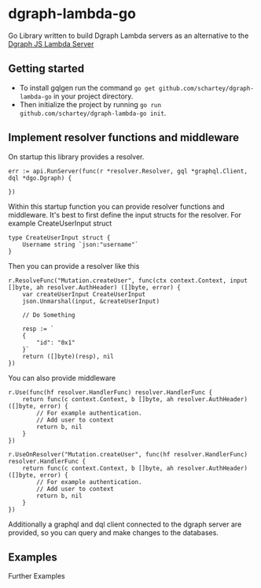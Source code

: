 # dgraph-lambda-go

Go Library written to build Dgraph Lambda servers as an alternative to the [Dgraph JS Lambda Server](https://github.com/dgraph-io/dgraph-lambda)

## Getting started

- To install gqlgen run the command ```go get github.com/schartey/dgraph-lambda-go``` in your project directory.
- Then initialize the project by running ```go run github.com/schartey/dgraph-lambda-go init```.

## Implement resolver functions and middleware

On startup this library provides a resolver. 
```
err := api.RunServer(func(r *resolver.Resolver, gql *graphql.Client, dql *dgo.Dgraph) {

})
```
Within this startup function you can provide resolver functions and middleware. It's best to first define the input structs for the resolver. For example CreateUserInput struct
```
type CreateUserInput struct {
	Username string `json:"username"`
}
```
Then you can provide a resolver like this
```
r.ResolveFunc("Mutation.createUser", func(ctx context.Context, input []byte, ah resolver.AuthHeader) ([]byte, error) {
    var createUserInput CreateUserInput
    json.Unmarshal(input, &createUserInput)

    // Do Something

    resp := `
    {
        "id": "0x1"	
    }`
    return ([]byte)(resp), nil
})
```
You can also provide middleware
```
r.Use(func(hf resolver.HandlerFunc) resolver.HandlerFunc {
    return func(c context.Context, b []byte, ah resolver.AuthHeader) ([]byte, error) {
        // For example authentication.
        // Add user to context
        return b, nil
    }
})

r.UseOnResolver("Mutation.createUser", func(hf resolver.HandlerFunc) resolver.HandlerFunc {
    return func(c context.Context, b []byte, ah resolver.AuthHeader) ([]byte, error) {
        // For example authentication.
        // Add user to context
        return b, nil
    }
})
```
Additionally a graphql and dql client connected to the dgraph server are provided, so you can query and make changes to the databases.

## Examples

Further Examples